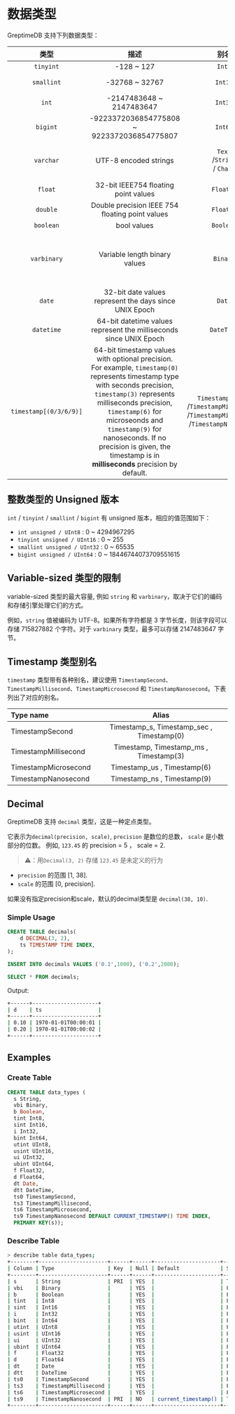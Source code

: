# 数据类型

GreptimeDB 支持下列数据类型：

| 类型 | 描述 | 别名 | 大小 |
|:-:|:-:| :-:| :-:|
|`tinyint`| -128 ~ 127|`Int8`| 1 Byte |
|`smallint`| -32768 ~ 32767 | `Int16`|2 Bytes |
|`int`| -2147483648 ~ 2147483647| `Int32`|  4 Bytes |
|`bigint`| -9223372036854775808 ~ 9223372036854775807| `Int64` | 8 Bytes |
|`varchar`|UTF-8 encoded strings|`Text`<br />/`String`<br />/ `Char `| The length of the strings |
|`float`|32-bit IEEE754 floating point values |`Float32`| 4 Bytes |
|`double`|Double precision IEEE 754 floating point values|`Float64`| 8 Bytes |
|`boolean`|bool values|`Boolean`| 1 Byte |
|`varbinary`|Variable length binary values| `Binary`| The length of the data + 2 bytes|
|`date`|32-bit date values represent the days since UNIX Epoch |`Date`| 4 Bytes |
|`datetime`|64-bit datetime values represent the milliseconds since UNIX Epoch|`DateTime`| 8 Bytes |
|`timestamp[(0/3/6/9)]`|64-bit timestamp values with optional precision. <br /> For example, `timestamp(0)` represents timestamp type with seconds precision, `timestamp(3)` represents  milliseconds precision, `timestamp(6)` for microseonds and `timestamp(9)` for nanoseconds. If no precision is given, the timestamp is in **milliseconds** precision by default.|`TimestampSecond`<br />/`TimestampMillisecond`<br />/`TimestampMicroSecond`<br />/`TimestampNanosecond` | 8 Bytes |

## 整数类型的 Unsigned 版本

`int` / `tinyint` / `smallint` / `bigint` 有 unsigned 版本，相应的值范围如下：

- `int unsigned / UInt8` : 0 ~ 4294967295
- `tinyint unsigned / UInt16` : 0 ~ 255
- `smallint unsigned / UInt32` : 0 ~ 65535
- `bigint unsigned / UInt64` : 0 ~ 18446744073709551615

## Variable-sized 类型的限制

variable-sized 类型的最大容量, 例如 `string` 和 `varbinary`，取决于它们的编码和存储引擎处理它们的方式。

例如，`string` 值被编码为 UTF-8。如果所有字符都是 3 字节长度，则该字段可以存储 715827882 个字符。对于 `varbinary` 类型，最多可以存储 2147483647 字节。

## Timestamp 类型别名

`timestamp` 类型带有各种别名，建议使用 `TimestampSecond`、`TimestampMillisecond`、`TimestampMicrosecond` 和 `TimestampNanosecond`。下表列出了对应的别名。

|Type name|Alias|
|:-|:-:|
|TimestampSecond| Timestamp_s, Timestamp_sec , Timestamp(0)|
|TimestampMillisecond| Timestamp, Timestamp_ms , Timestamp(3)|
|TimestampMicrosecond| Timestamp_us , Timestamp(6)|
|TimestampNanosecond|Timestamp_ns , Timestamp(9)|

## Decimal

GreptimeDB 支持 `decimal` 类型，这是一种定点类型。

它表示为`decimal(precision, scale)`, `precision` 是数位的总数， `scale` 是小数部分的位数。
例如, `123.45` 的 precision = 5 ， scale = 2.

> ⚠️：用`Decimal(3, 2)` 存储 `123.45` 是未定义的行为

- `precision` 的范围 [1, 38].
- `scale` 的范围 [0, precision].

如果没有指定precision和scale，默认的decimal类型是 `decimal(38, 10)`.

### Simple Usage

```sql
CREATE TABLE decimals(
    d DECIMAL(3, 2), 
    ts TIMESTAMP TIME INDEX,
);

INSERT INTO decimals VALUES ('0.1',1000), ('0.2',2000);

SELECT * FROM decimals;
```

Output:
```sh
+------+---------------------+
| d    | ts                  |
+------+---------------------+
| 0.10 | 1970-01-01T00:00:01 |
| 0.20 | 1970-01-01T00:00:02 |
+------+---------------------+
```


## Examples

### Create Table

```sql
CREATE TABLE data_types (
  s String,
  vbi Binary,
  b Boolean,
  tint Int8,
  sint Int16,
  i Int32,
  bint Int64,
  utint UInt8,
  usint UInt16,
  ui UInt32,
  ubint UInt64,
  f Float32,
  d Float64,
  dt Date,
  dtt DateTime,
  ts0 TimestampSecond,
  ts3 TimestampMillisecond,
  ts6 TimestampMicrosecond,
  ts9 TimestampNanosecond DEFAULT CURRENT_TIMESTAMP() TIME INDEX,
  PRIMARY KEY(s));
```

### Describe Table

```sh
> describe table data_types;
+--------+----------------------+------+------+---------------------+---------------+
| Column | Type                 | Key  | Null | Default             | Semantic Type |
+--------+----------------------+------+------+---------------------+---------------+
| s      | String               | PRI  | YES  |                     | TAG           |
| vbi    | Binary               |      | YES  |                     | FIELD         |
| b      | Boolean              |      | YES  |                     | FIELD         |
| tint   | Int8                 |      | YES  |                     | FIELD         |
| sint   | Int16                |      | YES  |                     | FIELD         |
| i      | Int32                |      | YES  |                     | FIELD         |
| bint   | Int64                |      | YES  |                     | FIELD         |
| utint  | UInt8                |      | YES  |                     | FIELD         |
| usint  | UInt16               |      | YES  |                     | FIELD         |
| ui     | UInt32               |      | YES  |                     | FIELD         |
| ubint  | UInt64               |      | YES  |                     | FIELD         |
| f      | Float32              |      | YES  |                     | FIELD         |
| d      | Float64              |      | YES  |                     | FIELD         |
| dt     | Date                 |      | YES  |                     | FIELD         |
| dtt    | DateTime             |      | YES  |                     | FIELD         |
| ts0    | TimestampSecond      |      | YES  |                     | FIELD         |
| ts3    | TimestampMillisecond |      | YES  |                     | FIELD         |
| ts6    | TimestampMicrosecond |      | YES  |                     | FIELD         |
| ts9    | TimestampNanosecond  | PRI  | NO   | current_timestamp() | TIMESTAMP     |
+--------+----------------------+------+------+---------------------+---------------+
```